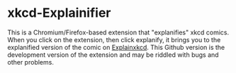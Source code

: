 # xkcd-Explainifier
This is a Chromium/Firefox-based extension that "explanifies" xkcd comics. When you click on the extension, then click explanify, it brings you to the explanified version of the comic on [Explainxkcd](explainxkcd.com).
This Github version is the development version of the extension and may be riddled with bugs and other problems. 

